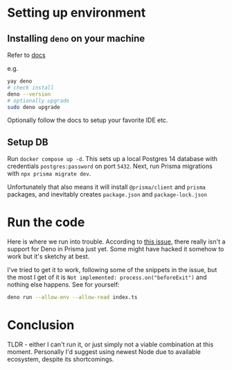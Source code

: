 # Setting up environment

## Installing `deno` on your machine
Refer to [docs](https://deno.land/manual/getting_started/installation)

e.g.
```bash
yay deno
# check install
deno --version
# optionally upgrade
sudo deno upgrade
```
Optionally follow the docs to setup your favorite IDE etc.

## Setup DB
Run `docker compose up -d`. This sets up a local Postgres 14 database with credentials `postgres:password` on port `5432`. Next, run Prisma migrations with `npx prisma migrate dev`.

Unfortunately that also means it will install `@prisma/client` and `prisma` packages, and inevitably creates `package.json` and `package-lock.json`

# Run the code
Here is where we run into trouble. According to [this issue](https://github.com/prisma/prisma/issues/2452), there really isn't a support for Deno in Prisma just yet. Some might have hacked it somehow to work but it's sketchy at best. 

I've tried to get it to work, following some of the snippets in the issue, but the most I get of it is `Not implemented: process.on("beforeExit")` and nothing else happens. See for yourself:

```bash
deno run --allow-env --allow-read index.ts
```

# Conclusion
TLDR - either I can't run it, or just simply not a viable combination at this moment. Personally I'd suggest using newest Node due to available ecosystem, despite its shortcomings.